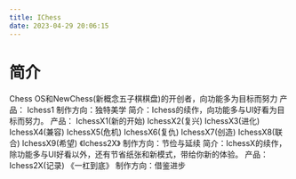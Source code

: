 ```yaml
---
title: IChess
date: 2023-04-29 20:06:15
---
```

# 简介
Chess OS和NewChess(新概念五子棋棋盘)的开创者，向功能多为目标而努力 
产品：
Ichess1
制作方向：独特美学 简介：Ichess的续作，向功能多与UI好看为目标而努力。 产品： IchessX1(新的开始) IchessX2(复兴) IchessX3(进化) IchessX4(兼容) IchessX5(危机) IchessX6(复仇) IchessX7(创造) IchessX8(联合) IchessX9(希望) 《Ichess2X》 制作方向：节俭与延续 简介：IchessX的续作，除功能多与UI好看以外，还有节省纸张和新模式，带给你新的体验。 产品： Ichess2X(记录) 《一杠到底》 制作方向：借鉴进步 
